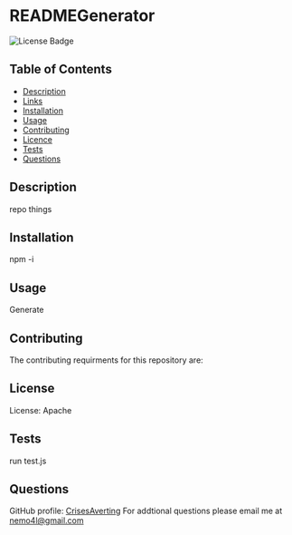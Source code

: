 # READMEGenerator
![License Badge](https://img.shields.io/badge/License-Apache-blue)
  ## Table of Contents

* [Description](#description)
* [Links](#links)
* [Installation](#Installation)
* [Usage](#Usage)
* [Contributing](#Contributing)
* [Licence](#license)
* [Tests](#Tests)
* [Questions](#Questions)

## Description
repo things
## Installation
npm -i
## Usage
Generate 
## Contributing
The contributing requirments for this repository are: 

## License
  License: Apache

## Tests
run test.js
## Questions
GitHub profile: [CrisesAverting](https://github.com/CrisesAverting)
For addtional questions please email me at nemo4l@gmail.com
